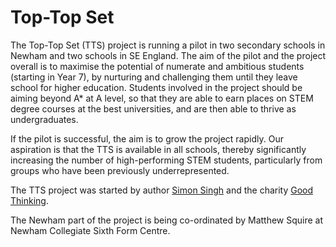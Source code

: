 # Top-Top Set

The Top-Top Set (TTS) project is running a pilot in two secondary schools in Newham and two schools in SE England.
The aim of the pilot and the project overall is to maximise the potential of numerate and ambitious students
(starting in Year 7), by nurturing and challenging them until they leave school for higher education.
Students involved in the project should be aiming beyond A* at A level,
so that they are able to earn places on STEM degree courses at the best universities,
and are then able to thrive as undergraduates. 
 
If the pilot is successful, the aim is to grow the project rapidly.
Our aspiration is that the TTS is available in all schools,
thereby significantly increasing the number of high-performing STEM students,
particularly from groups who have been previously underrepresented.
 
The TTS project was started by author [Simon Singh](http://www.simonsingh.net/)
and the charity [Good Thinking](http://www.goodthinkingsociety.org/). 

The Newham part of the project is being co-ordinated by Matthew Squire at Newham Collegiate Sixth Form Centre.
